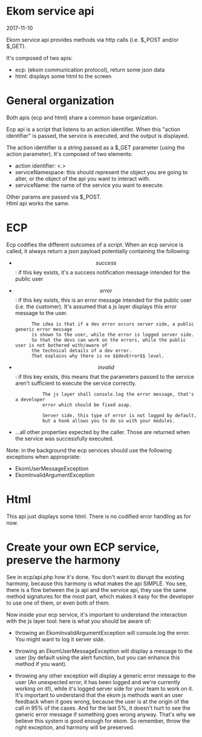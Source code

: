 Ekom service api
==================
2017-11-10


Ekom service api provides methods via http calls (i.e. $_POST and/or $_GET).

It's composed of two apis:

- ecp: (ekom communication protocol), return some json data
- html: displays some html to the screen




General organization 
==================
Both apis (ecp and html) share a common base organization.


Ecp api is a script that listens to an action identifier.
When this "action identifier" is passed, the service is executed,
and the output is displayed.

The action identifier is a string passed as a $_GET parameter (using the action parameter).
It's composed of two elements:

- action identifier: <serviceNamespace> <.> <serviceName>
- serviceNamespace: this should represent the object you are going to alter,
                    or the object of the api you want to interact with.
- serviceName: the name of the service you want to execute.
                
 
Other params are passed via $_POST.                    
Html api works the same.





ECP
========

Ecp codifies the different outcomes of a script.
When an ecp service is called, it always return a json payload potentially containing the following:

- $$success$$: if this key exists, it's a success notification message intended for the public user 
- $$error$$: if this key exists, this is an error message intended for the 
            public user (i.e. the customer).
            It's assumed that a js layer displays this error message to the user.
            
            The idea is that if a dev error occurs server side, a public generic error message
            is shown to the user, while the error is logged server side.
            So that the devs can work on the errors, while the public user is not bothered with/aware of
            the technical details of a dev error.
            That explains why there is no $$devError$$ level.
             
            
- $$invalid$$: if this key exists, this means that the parameters passed to the service
                aren't sufficient to execute the service correctly.
                
                The js layer shall console.log the error message, that's a developer
                error which should be fixed asap.
                
                Server side, this type of error is not logged by default,
                but a hook allows you to do so with your modules. 
- ...all other properties expected by the caller. 
        Those are returned when the service was successfully executed.                 



Note: in the background the ecp services should use the following exceptions
when appropriate:

- EkomUserMessageException
- EkomInvalidArgumentException


Html
========

This api just displays some html.
There is no codified error handling as for now.










Create your own ECP service, preserve the harmony
===============================

See in ecp/api.php how it's done.
You don't want to disrupt the existing harmony, because this harmony is what makes the api SIMPLE.
You see, there is a flow between the js api and the service api, they use the same method signatures
for the most part, which makes it easy for the developer to use one of them, or even both of them.

Now inside your ecp service, it's important to understand the interaction with the js layer tool:
here is what you should be aware of:

- throwing an EkomInvalidArgumentException will console.log the error.
            You might want to log it server side.
        
- throwing an EkomUserMessageException will display a message to the user (by default using the alert function,
        but you can enhance this method if you want).
        
- throwing any other exception will display a generic error message to the user (An unexpected error, it has
        been logged and we're currently working on it!), while it's logged server side for your team to work on it.
        It's important to understand that the ekom js methods want an user feedback when it goes wrong,
        because the user is at the origin of the call in 95% of the cases.
        And for the last 5%, it doesn't hurt to see the generic error message if something goes wrong anyway.
        That's why we believe this system is good enough for ekom.
        So remember, throw the right exception, and harmony will be preserved.






